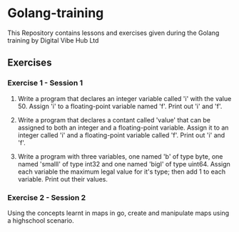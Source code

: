 # Golang-training
This Repository contains lessons and exercises given during the Golang training by Digital Vibe Hub Ltd

## Exercises
### Exercise 1 -  Session 1
1. Write a program that declares an integer variable called 'i' with the value 50. Assign 'i' to a floating-point variable named 'f'. Print out 'i' and 'f'.

2. Write a program that declares a contant called 'value' that can be assigned to both an integer and a floating-point variable. Assign it to an integer called 'i' and a floating-point variable called 'f'. Print out 'i' and 'f'.

3.  Write a program with three variables, one named 'b' of type byte, one named 'smalll' of type int32 and one named 'bigI' of type uint64. Assign each variable the maximum legal value for it's type; then add 1 to each variable. Print out their values.

### Exercise 2 -  Session 2
Using the concepts learnt in maps in go, create and manipulate maps using a highschool scenario.
